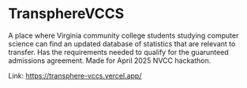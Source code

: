 # TransphereVCCS

A place where Virginia community college students studying computer science can find an updated database of statistics that are relevant to transfer. Has the requirements needed to qualify for the guarunteed admissions agreement. Made for April 2025 NVCC hackathon.

Link: https://transphere-vccs.vercel.app/
